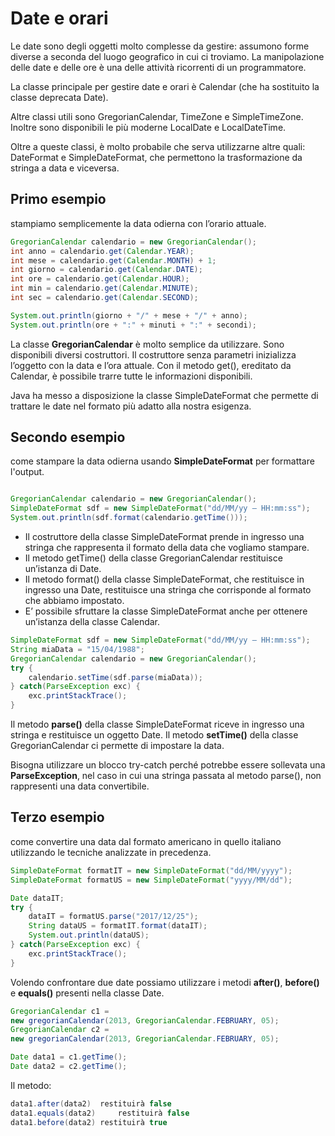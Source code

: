 # Date e orari


Le date sono degli oggetti molto complesse da gestire: assumono forme diverse a seconda del luogo geografico in cui ci troviamo.
La  manipolazione delle date e delle ore è una delle attività ricorrenti di un programmatore. 

La classe principale per gestire date e orari è Calendar (che ha sostituito la classe deprecata Date). 

Altre classi utili sono GregorianCalendar, TimeZone e SimpleTimeZone. 
Inoltre sono disponibili le più moderne LocalDate e LocalDateTime.

Oltre a queste classi, è molto probabile che serva utilizzarne altre quali: DateFormat e SimpleDateFormat, 
che permettono la trasformazione da stringa a data e viceversa.

## Primo esempio 
stampiamo semplicemente la data odierna con l’orario attuale.

```java
GregorianCalendar calendario = new GregorianCalendar();
int anno = calendario.get(Calendar.YEAR);
int mese = calendario.get(Calendar.MONTH) + 1;
int giorno = calendario.get(Calendar.DATE);
int ore = calendario.get(Calendar.HOUR);
int min = calendario.get(Calendar.MINUTE);
int sec = calendario.get(Calendar.SECOND);

System.out.println(giorno + "/" + mese + "/" + anno);
System.out.println(ore + ":" + minuti + ":" + secondi);
```

La classe __GregorianCalendar__ è molto semplice da utilizzare. 
Sono disponibili diversi costruttori. Il costruttore senza parametri inizializza l’oggetto con la data e l’ora attuale. 
Con il metodo get(), ereditato da Calendar, è possibile trarre tutte le informazioni disponibili.

Java ha messo a disposizione la classe SimpleDateFormat che permette di trattare le date nel formato più adatto alla nostra esigenza.

## Secondo esempio 
come stampare la data odierna usando __SimpleDateFormat__ per formattare l'output.

```java

GregorianCalendar calendario = new GregorianCalendar();
SimpleDateFormat sdf = new SimpleDateFormat("dd/MM/yy – HH:mm:ss");
System.out.println(sdf.format(calendario.getTime()));
```

* Il costruttore della classe SimpleDateFormat prende in ingresso una stringa che rappresenta il formato della data che vogliamo stampare. 
* Il metodo getTime() della classe GregorianCalendar restituisce un’istanza di Date. 
* Il metodo format() della classe SimpleDateFormat, che restituisce in ingresso una Date, restituisce una stringa che corrisponde al formato che abbiamo impostato.
* E’ possibile sfruttare la classe SimpleDateFormat anche per ottenere un’istanza della classe Calendar.

```java
SimpleDateFormat sdf = new SimpleDateFormat("dd/MM/yy – HH:mm:ss");
String miaData = "15/04/1988";
GregorianCalendar calendario = new GregorianCalendar();
try {
	calendario.setTime(sdf.parse(miaData));
} catch(ParseException exc) {
	exc.printStackTrace();
}
```

Il metodo __parse()__ della classe SimpleDateFormat riceve in ingresso una stringa e restituisce un oggetto Date.
Il metodo __setTime()__ della classe GregorianCalendar ci permette di impostare la data.

Bisogna utilizzare un blocco try-catch perché potrebbe essere sollevata una __ParseException__, nel caso in cui una stringa passata al metodo parse(), non rappresenti una data convertibile.


## Terzo esempio 
come convertire una data dal formato americano in quello italiano utilizzando le tecniche analizzate in precedenza.

```java
SimpleDateFormat formatIT = new SimpleDateFormat("dd/MM/yyyy"); 
SimpleDateFormat formatUS = new SimpleDateFormat("yyyy/MM/dd");

Date dataIT;
try {
	dataIT = formatUS.parse("2017/12/25");
	String dataUS = formatIT.format(dataIT);
	System.out.println(dataUS);
} catch(ParseException exc) {
	exc.printStackTrace();
}
```

Volendo confrontare due date possiamo utilizzare i metodi __after()__, __before()__ e __equals()__ presenti nella classe Date.

```java
GregorianCalendar c1 = 
new gregorianCalendar(2013, GregorianCalendar.FEBRUARY, 05);
GregorianCalendar c2 = 
new gregorianCalendar(2013, GregorianCalendar.FEBRUARY, 05);

Date data1 = c1.getTime();
Date data2 = c2.getTime();
```

Il metodo:

```java
data1.after(data2) 	restituirà false
data1.equals(data2) 	restituirà false
data1.before(data2)	restituirà true
```